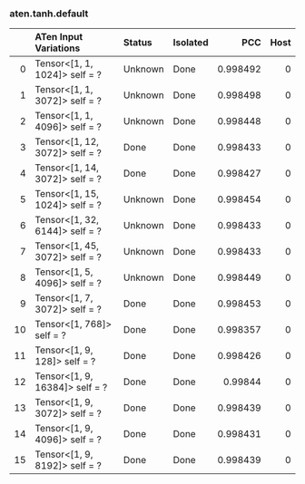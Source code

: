 ### aten.tanh.default
|    | ATen Input Variations          | Status   | Isolated   |      PCC |   Host |
|---:|:-------------------------------|:---------|:-----------|---------:|-------:|
|  0 | Tensor<[1, 1, 1024]> self = ?  | Unknown  | Done       | 0.998492 |      0 |
|  1 | Tensor<[1, 1, 3072]> self = ?  | Unknown  | Done       | 0.998498 |      0 |
|  2 | Tensor<[1, 1, 4096]> self = ?  | Unknown  | Done       | 0.998448 |      0 |
|  3 | Tensor<[1, 12, 3072]> self = ? | Done     | Done       | 0.998433 |      0 |
|  4 | Tensor<[1, 14, 3072]> self = ? | Done     | Done       | 0.998427 |      0 |
|  5 | Tensor<[1, 15, 1024]> self = ? | Unknown  | Done       | 0.998454 |      0 |
|  6 | Tensor<[1, 32, 6144]> self = ? | Unknown  | Done       | 0.998433 |      0 |
|  7 | Tensor<[1, 45, 3072]> self = ? | Unknown  | Done       | 0.998433 |      0 |
|  8 | Tensor<[1, 5, 4096]> self = ?  | Unknown  | Done       | 0.998449 |      0 |
|  9 | Tensor<[1, 7, 3072]> self = ?  | Done     | Done       | 0.998453 |      0 |
| 10 | Tensor<[1, 768]> self = ?      | Done     | Done       | 0.998357 |      0 |
| 11 | Tensor<[1, 9, 128]> self = ?   | Done     | Done       | 0.998426 |      0 |
| 12 | Tensor<[1, 9, 16384]> self = ? | Done     | Done       | 0.99844  |      0 |
| 13 | Tensor<[1, 9, 3072]> self = ?  | Done     | Done       | 0.998439 |      0 |
| 14 | Tensor<[1, 9, 4096]> self = ?  | Done     | Done       | 0.998431 |      0 |
| 15 | Tensor<[1, 9, 8192]> self = ?  | Done     | Done       | 0.998439 |      0 |

